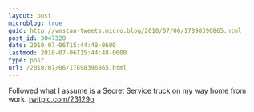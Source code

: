 ```yaml
---
layout: post
microblog: true
guid: http://vmstan-tweets.micro.blog/2010/07/06/17898396865.html
post_id: 3047328
date: 2010-07-06T15:44:48-0600
lastmod: 2010-07-06T15:44:48-0600
type: post
url: /2010/07/06/17898396865.html
---
```

Followed what I assume is a Secret Service truck on my way home from work.  [twitpic.com/23129o](http://twitpic.com/23129o)
